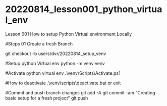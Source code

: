# 20220814_lesson001_python_virtual_env
Lesson 001 How to setup Python Virtual environment Locally

#Steps
01 Create a fresh Branch

git checkout -b users/dvr/20220814_setup_venv

#Setup python Virtual env
python -m venv venv

#Activate python virtual env
.\venv\Scripts\Activate.ps1

#How to deactivate
.\venv\scripts\deactivate.bat 
or exit

#Commit and push branch changes
git add -A
git commit -am "Creating basic setup for a fresh project"
git push
